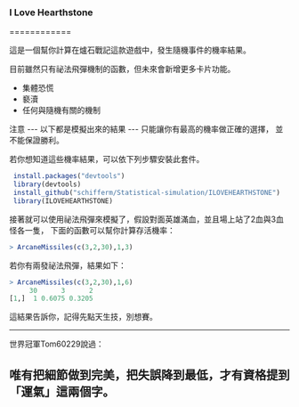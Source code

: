 ### I Love Hearthstone
============

這是一個幫你計算在爐石戰記這款遊戲中，發生隨機事件的機率結果。

目前雖然只有祕法飛彈機制的函數，但未來會新增更多卡片功能。

  * 集體恐慌
  * 褻瀆
  * 任何與隨機有關的機制

注意 --- 以下都是模擬出來的結果 --- 只能讓你有最高的機率做正確的選擇，
並不能保證勝利。

若你想知道這些機率結果，可以依下列步驟安裝此套件。
~~~R
 install.packages("devtools")
 library(devtools)
 install_github("schifferm/Statistical-simulation/ILOVEHEARTHSTONE")
 library(ILOVEHEARTHSTONE)
~~~
接著就可以使用祕法飛彈來模擬了，假設對面英雄滿血，並且場上站了2血與3血怪各一隻，
下面的函數可以幫你計算存活機率：

~~~R
> ArcaneMissiles(c(3,2,30),1,3)
~~~
若你有兩發祕法飛彈，結果如下：

~~~R
> ArcaneMissiles(c(3,2,30),1,6)
     30      3      2
[1,]  1 0.6075 0.3205
~~~
這結果告訴你，記得先點天生技，別想賽。
***
世界冠軍Tom60229說過：

## 唯有把細節做到完美，把失誤降到最低，才有資格提到「運氣」這兩個字。
